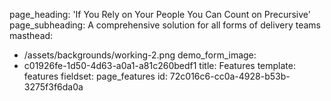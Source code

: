 page_heading: 'If You Rely on Your People  You Can Count on Precursive'
page_subheading: A comprehensive solution for all forms of delivery teams
masthead:
  - /assets/backgrounds/working-2.png
demo_form_image:
  - c01926fe-1d50-4d63-a0a1-a81c260bedf1
title: Features
template: features
fieldset: page_features
id: 72c016c6-cc0a-4928-b53b-3275f3f6da0a
